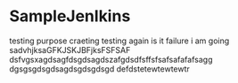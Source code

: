 # SampleJenlkins
testing purpose craeting
testing again is it failure i am going
sadvhjksaGFKJSKJBFjksFSFSAF
dsfvgsxagdsagfdsgdsagdszafgdsdfsffsfsafsafafafsagg
dgsgsgdsgdsagdsgdsgdsgd
defdstetewtewtewtr
